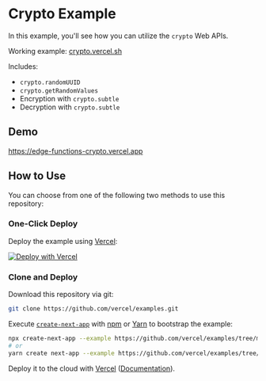 # Crypto Example

In this example, you'll see how you can utilize the `crypto` Web APIs.

Working example: [crypto.vercel.sh](https://crypto.vercel.sh/)

Includes:

- `crypto.randomUUID`
- `crypto.getRandomValues`
- Encryption with `crypto.subtle`
- Decryption with `crypto.subtle`

## Demo

https://edge-functions-crypto.vercel.app

## How to Use

You can choose from one of the following two methods to use this repository:

### One-Click Deploy

Deploy the example using [Vercel](https://vercel.com?utm_source=github&utm_medium=readme&utm_campaign=next-example):

[![Deploy with Vercel](https://vercel.com/button)](https://vercel.com/new/git/external?repository-url=https://github.com/vercel/examples/tree/main/edge-functions/crypto&project-name=crypto&repository-name=crypto)

### Clone and Deploy

Download this repository via git:

```bash
git clone https://github.com/vercel/examples.git
```

Execute [`create-next-app`](https://github.com/vercel/next.js/tree/canary/packages/create-next-app) with [npm](https://docs.npmjs.com/cli/init) or [Yarn](https://yarnpkg.com/lang/en/docs/cli/create/) to bootstrap the example:

```bash
npx create-next-app --example https://github.com/vercel/examples/tree/main/edge-functions/crypto crypto
# or
yarn create next-app --example https://github.com/vercel/examples/tree/main/edge-functions/crypto crypto
```

Deploy it to the cloud with [Vercel](https://vercel.com/new?utm_source=github&utm_medium=readme&utm_campaign=edge-middleware-eap) ([Documentation](https://nextjs.org/docs/deployment)).
